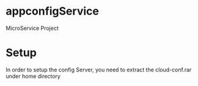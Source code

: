 # appconfigService
MicroService Project


# Setup 
In order to setup the config Server, you need to extract the cloud-conf.rar under home directory
